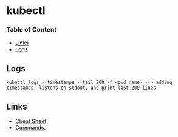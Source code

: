 # kubectl

### Table of Content
* [Links](#links)
* [Logs](#logs)

## Logs

```
kubectl logs --timestamps --tail 200 -f <pod_name> --> adding timestamps, listens on stdout, and print last 200 lines
```

## Links

* [Cheat Sheet](https://kubernetes.io/docs/reference/kubectl/cheatsheet/).
* [Commands](https://kubernetes.io/docs/reference/generated/kubectl/kubectl-commands).

